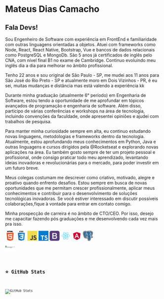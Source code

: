 # Mateus Dias Camacho
## Fala Devs!

Sou Engenheiro de Software com experiência em FrontEnd e familiaridade com outras linguagens orientadas a objetos. Atuei com frameworks como Node, React, React Native, Bootstrap, Vue e bancos de dados relacionais como PostgreSQL e MongoDb. São 5 anos já certificados de inglês pelo CNA, com nível final B1 no exame de Cambridge. Continuo evoluindo meu inglês dia a dia para melhorar no âmbito profissional.

Tenho 22 anos e sou original de São Paulo - SP, me mudei aos 11 anos para São José do Rio Preto - SP e atualmente moro em Dois Vizinhos - PR, é eu sei, muitas mudanças e distância mas está valendo a experiência kk

Durante minha graduação (atualmente 6° período) em Engenharia de Software, estou tendo a oportunidade de me aprofundar em tópicos avançados de programação e engenharia de software. Além disso, participo de várias conferências e workshops na área de tecnologia, incluindo convenções da faculdade, onde apresentei opiniões e ajudei com trabalhos de pesquisa.

Para manter minha curiosidade sempre em alta, eu continuo estudando novas linguagens, metodologias e frameworks dentro da tecnologia. Atualmente, estou aprofundando meus conhecimentos em Python, Java e outras linguagens e cursos dirigidos pela @Rocketseat e explorando novas aplicações na área. Eu também gosto sempre de ter um projeto pessoal e profissional, onde consigo praticar todo meu aprendizado, levantando ideias inovadoras e revolucionárias para o mercado, para poder investir em um futuro breve.

Meus colegas costumam me descrever como criativo, motivado, alegre e proativo quando enfrento desafios. Estou sempre em busca de novas oportunidades que me permitam crescer profissionalmente, aplicar meus conhecimentos e contribuir para o desenvolvimento de soluções tecnológicas inovadoras. Se você estiver interessado em discutir possíveis colaborações,fique à vontade para entrar em contato comigo.

Minha prospecção de carreira é no âmbito de CTO/CEO. Por isso, desejo me capacitar fazendo pós graduações e me desenvolvendo cada vez mais pra isso.

<code><img height="32" src="https://raw.githubusercontent.com/github/explore/80688e429a7d4ef2fca1e82350fe8e3517d3494d/topics/html/html.png" alt="HTML5"/></code>
<code><img height="32" src="https://raw.githubusercontent.com/github/explore/80688e429a7d4ef2fca1e82350fe8e3517d3494d/topics/css/css.png" alt="CSS"/></code>
<code><img height="32" src="https://raw.githubusercontent.com/github/explore/80688e429a7d4ef2fca1e82350fe8e3517d3494d/topics/javascript/javascript.png" alt="Javascript"/></code>
<code><img height="32" src="https://raw.githubusercontent.com/github/explore/80688e429a7d4ef2fca1e82350fe8e3517d3494d/topics/typescript/typescript.png" alt="Typescript"/></code>
<code><img height="32" src="https://raw.githubusercontent.com/github/explore/80688e429a7d4ef2fca1e82350fe8e3517d3494d/topics/bootstrap/bootstrap.png" alt="Bootstrap"/></code>
<code><img height="32" src="https://raw.githubusercontent.com/github/explore/80688e429a7d4ef2fca1e82350fe8e3517d3494d/topics/react/react.png" alt="React"/></code>
<code><img height="32" src="https://raw.githubusercontent.com/github/explore/80688e429a7d4ef2fca1e82350fe8e3517d3494d/topics/angular/angular.png" alt="Angular"/></code>
<code><img height="32" src="https://raw.githubusercontent.com/github/explore/80688e429a7d4ef2fca1e82350fe8e3517d3494d/topics/postgresql/postgresql.png" alt="PostegreSQL"/><code>
<code><img height="32" src="https://raw.githubusercontent.com/github/explore/80688e429a7d4ef2fca1e82350fe8e3517d3494d/topics/mongodb/mongodb.png" alt="MongoDB"/></code>

## ⭐ GitHub Stats

![GitHub Stats](https://github-readme-stats.vercel.app/api?username=MateusCamachoD&show_icons=true)
